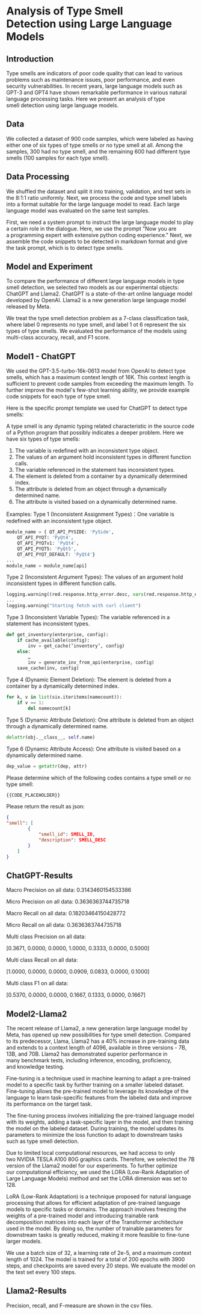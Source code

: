 # Analysis of Type Smell Detection using Large Language Models

## Introduction

Type smells are indicators of poor code quality that can lead to various problems such as maintenance issues, poor performance, and even security vulnerabilities. In recent years, large language models such as GPT-3 and GPT4 have shown remarkable performance in various natural language processing tasks. Here we present an analysis of type smell detection using large language models.

## Data

We collected a dataset of 900 code samples, which were labeled as having either one of six types of type smells or no type smell at all. Among the samples, 300 had no type smell, and the remaining 600 had different type smells (100 samples for each type smell).

## Data Processing

We shuffled the dataset and split it into training, validation, and test sets in the 8:1:1 ratio uniformly. Next, we process the code and type smell labels into a format suitable for the large language model to read. Each large language model was evaluated on the same test samples.

First, we need a system prompt to instruct the large language model to play a certain role in the dialogue. Here, we use the prompt "Now you are a programming expert with extensive python coding experience." Next, we assemble the code snippets to be detected in markdown format and give the task prompt, which is to detect type smells.

## Model and Experiment

To compare the performance of different large language models in type smell detection, we selected two models as our experimental objects: ChatGPT and Llama2. ChatGPT is a state-of-the-art online language model developed by OpenAI. Llama2 is a new generation large language model released by Meta.

We treat the type smell detection problem as a 7-class classification task, where label 0 represents no type smell, and label 1 ot 6 represent the six types of type smells. We evaluated the performance of the models using multi-class accuracy, recall, and F1 score.

## Model1 - ChatGPT

We used the GPT-3.5-turbo-16k-0613 model from OpenAI to detect type smells, which has a maximum context length of 16K. This context length is sufficient to prevent code samples from exceeding the maximum length. To further improve the model's few-shot learning ability, we provide example code snippets for each type of type smell.

Here is the specific prompt template we used for ChatGPT to detect type smells:

A type smell is any dynamic typing related characteristic in the source code of a Python program that possibly indicates a deeper problem.
Here we have six types of type smells:

1. The variable is redefined with an inconsistent type object.
2. The values of an argument hold inconsistent types in different function calls.
3. The variable referenced in the statement has inconsistent types.
4. The element is deleted from a container by a dynamically determined index.
5. The attribute is deleted from an object through a dynamically determined name.
6. The attribute is visited based on a dynamically determined name.

Examples:
Type 1 (Inconsistent Assignment Types)：One variable is redefined with an inconsistent type object.

```python
module_name = { QT_API_PYSIDE: 'PySide',
    QT_API_PYQT: 'PyQt4',
    QT_API_PYQTv1: 'PyQt4',
    QT_API_PYQT5: 'PyQt5',
    QT_API_PYQT_DEFAULT: 'PyQt4'}
...
module_name = module_name[api]
```

Type 2 (Inconsistent Argument Types): The values of an argument hold inconsistent types in different function calls.

```python
logging.warning((red.response.http_error.desc, vars(red.response.http_error), url))
...
logging.warning("Starting fetch with curl client")
```

Type 3 (Inconsistent Variable Types): The variable referenced in a statement has inconsistent types.

```python
def get_inventory(enterprise, config):
    if cache_available(config):
        inv = get_cache(‘inventory’, config)
    else:
        …
        inv = generate_inv_from_api(enterprise, config)
    save_cache(inv, config)
```

Type 4 (Dynamic Element Deletion): The element is deleted from a container by a dynamically determined index.

```python
for k, v in list(six.iteritems(namecount)):
    if v == 1:
        del namecount[k]
```

Type 5 (Dynamic Attribute Deletion): One attribute is deleted from an object through a dynamically determined name.

```python
delattr(obj.__class__, self.name)
```

Type 6 (Dynamic Attribute Access): One attribute is visited based on a dynamically determined name.

```python
dep_value = getattr(dep, attr)
```

Please determine which of the following codes contains a type smell or no type smell:

```python
{{CODE_PLACEHOLDER}}
```

Please return the result as json:

```json
{
"smell": [
        {
            "smell_id": SMELL_ID,
            "description": SMELL_DESC
        }
    ]
}
```

## ChatGPT-Results

Macro Precision on all data: 0.3143460154533386

Micro Precision on all data: 0.3636363744735718

Macro Recall on all data: 0.18203464150428772

Micro Recall on all data: 0.3636363744735718

Multi class Precision on all data:

[0.3671, 0.0000, 0.0000, 1.0000, 0.3333, 0.0000, 0.5000]

Multi class Recall on all data:

[1.0000, 0.0000, 0.0000, 0.0909, 0.0833, 0.0000, 0.1000]

Multi class F1 on all data:

[0.5370, 0.0000, 0.0000, 0.1667, 0.1333, 0.0000, 0.1667]

## Model2-Llama2

The recent release of Llama2, a new generation large language model by Meta, has opened up new possibilities for type smell detection. Compared to its predecessor, Llama, Llama2 has a 40% increase in pre-training data and extends to a context length of 4096, available in three versions - 7B, 13B, and 70B. Llama2 has demonstrated superior performance in many benchmark tests, including inference, encoding, proficiency, and knowledge testing.

Fine-tuning is a technique used in machine learning to adapt a pre-trained model to a specific task by further training on a smaller labeled dataset. Fine-tuning allows the pre-trained model to leverage its knowledge of the language to learn task-specific features from the labeled data and improve its performance on the target task.

The fine-tuning process involves initializing the pre-trained language model with its weights, adding a task-specific layer in the model, and then training the model on the labeled dataset. During training, the model updates its parameters to minimize the loss function to adapt to downstream tasks such as type smell detection.

Due to limited local computational resources, we had access to only two NVIDIA TESLA A100 80G graphics cards. Therefore, we selected the 7B version of the Llama2 model for our experiments. To further optimize our computational efficiency, we used the LORA (Low-Rank Adaptation of Large Language Models) method and set the LORA dimension was set to 128.

LoRA (Low-Rank Adaptation) is a technique proposed for natural language processing that allows for efficient adaptation of pre-trained language models to specific tasks or domains. The approach involves freezing the weights of a pre-trained model and introducing trainable rank decomposition matrices into each layer of the Transformer architecture used in the model. By doing so, the number of trainable parameters for downstream tasks is greatly reduced, making it more feasible to fine-tune larger models.

We use a batch size of 32, a learning rate of 2e-5, and a maximum context length of 1024. The model is trained for a total of 200 epochs with 3900 steps, and checkpoints are saved every 20 steps. We evaluate the model on the test set every 100 steps.


## Llama2-Results

Precision, recall, and F-measure are shown in the csv files.





